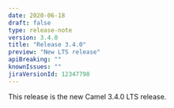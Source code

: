 ```yaml
---
date: 2020-06-18
draft: false 
type: release-note
version: 3.4.0
title: "Release 3.4.0"
preview: "New LTS release"
apiBreaking: ""
knownIssues: ""
jiraVersionId: 12347798
---
```


This release is the new Camel 3.4.0 LTS release.
